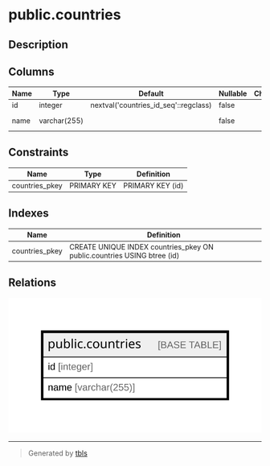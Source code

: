 # public.countries

## Description

## Columns

| Name | Type | Default | Nullable | Children | Parents | Comment |
| ---- | ---- | ------- | -------- | -------- | ------- | ------- |
| id | integer | nextval('countries_id_seq'::regclass) | false |  |  |  |
| name | varchar(255) |  | false |  |  | english name |

## Constraints

| Name | Type | Definition |
| ---- | ---- | ---------- |
| countries_pkey | PRIMARY KEY | PRIMARY KEY (id) |

## Indexes

| Name | Definition |
| ---- | ---------- |
| countries_pkey | CREATE UNIQUE INDEX countries_pkey ON public.countries USING btree (id) |

## Relations

![er](public.countries.svg)

---

> Generated by [tbls](https://github.com/k1LoW/tbls)
